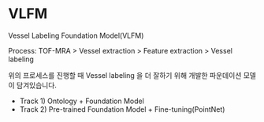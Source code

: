 # VLFM
Vessel Labeling Foundation Model(VLFM)

Process: TOF-MRA > Vessel extraction > Feature extraction > Vessel labeling

위의 프로세스를 진행할 때 Vessel labeling 을 더 잘하기 위해 개발한 파운데이션 모델이 담겨있습니다.

- Track 1) Ontology + Foundation Model
- Track 2) Pre-trained Foundation Model + Fine-tuning(PointNet)
